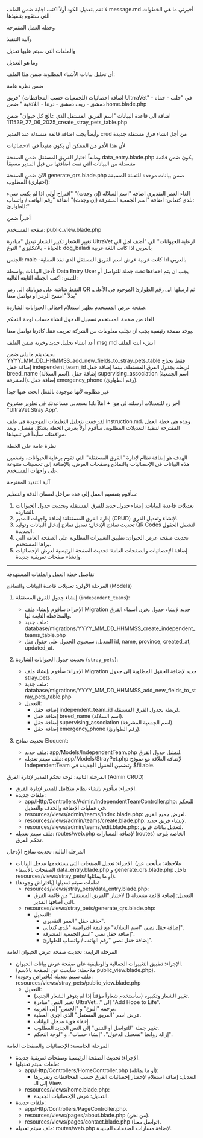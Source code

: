لا تقم بتعديل الكود أولاً اكتب اجابة ضمن الملف message.md أخبرني ما هي الخطوات التي ستقوم بتنفيذها 

وخطة العمل المقترحة

وآلية التنفيذ

والملفات التي سيتم عليها تعديل

وما هو التعديل

أي تحليل بيانات الأشياء المطلوبة ضمن هذا الملف:


ضمن
نظرة عامة



اضافة احصائيات (للجمعيات حسب المحافظات) "فريق UltrraVet" في "حلب - حماه - دمشق - ريف دمشق - درعا - اللاذقية "
ضمن
home.blade.php

اضافة الى قاعدة البيانات "اسم الفريق المستقل الذي عالج كل حيوان" 
ضمن
2025_06_27_111539_create_stray_pets_table.php

وأيضاً يجب اضافة قائمة منسدلة عند المدير crud من أجل انشاء فرق مستقلة جديدة

لأن هذا الأمر من الممكن أن يكون مفيداً في الاحصائيات

وطبعاً اختيار الفريق المستقل ضمن الصفحة
data_entry.blade.php
يكون ضمن قائمة منسدلة من البيانات التي تمت اضافتها من قبل المدير مسبقاً

الآن ضمن الصفحة
generate_qrs.blade.php
ضمن
بيانات موحدة للتعبئة المسبقة (اختياري)
المطلوب:

الغاء العمر التقديري
اضافة "اسم السلالة (إن وجدت)" "اقتراح أولي اذا لم يكتب شيء :بلدي كنعاني:
اضافة "اسم الجمعية المشرفة (إن وجدت)"
اضافة "رقم الهاتف / واتساب للطوارئ:"

أخيراً ضمن

صفحة المستخدم: public_view.blade.php

تغيير الشعار
تكبير الشعار
تبديل "مبادرة UltraVet لرعاية الحيوانات" الى "أضف امل الى الحياة - بالانكليزي"
النوع:
dog_baladi بالعربي اذا كانت اللغة عربية

الجنس:
male -بالعربي اذا كانت عربية
عرض اسم الفريق المستقل الذي نفذ العملية

أدخل البيانات بواسطة:
Data Entry User يجب ان يتم اخفاءها
تحت جملة
للتواصل أو للتبني:
اكتب الجملة الثابتة التالية:

التقط شاشة على موبايلك الى رمز QR  ثم ارسلها الى رقم الطوارئ الموجود في الأعلى. بدلاً "امسح الرمز أو تواصل معنا"


صفحة عرض المستخدم يظهر استعلام اجمالي الحيوانات الشاردة.



الغاء من صفحة المستخدم 
تسجيل الدخول
انشاء حساب
 لوحة التحكم

يوجد صفحة رئيسية يجب ان نجلب معلومات من الشركة تعريف عننا.
كادرنا تواصل معنا.



أعد انشاء تحليل جديد وخزنه ضمن الملف msg.md
انشء انت الملف

بحيث يتم ما يلي
ضمن
YYYY_MM_DD_HHMMSS_add_new_fields_to_stray_pets_table
فقط نحتاج
إضافة حقل independent_team_id لربطه بجدول الفرق المستقلة.
بينما
إضافة حقل breed_name (اسم السلالة).
إضافة حقل supervising_association (اسم الجمعية المشرفة).
إضافة حقل emergency_phone (رقم الطوارئ).

غير مطلوبة لأنها موجودة بالفعل ابحث عنها جيداً


آخر رد للتعديلات أرسلته لي هو:
✦ أهلاً بك! يسعدني مساعدتك في تطوير مشروع "UltraVet Stray App".

  لقد قمت بتحليل التعليمات الموجودة في ملف Instruction.md، وهذه هي خطة العمل المقترحة لتنفيذ التعديلات
  المطلوبة. سأقوم أولاً بعرض الخطة بشكل مفصل، وبعد موافقتك، سأبدأ في تنفيذها.

  نظرة عامة على الخطة

  الهدف هو إضافة نظام لإدارة "الفرق المستقلة" التي تقوم برعاية الحيوانات، وتضمين هذه البيانات في الإحصائيات
  والنماذج وصفحات العرض، بالإضافة إلى تحسينات متنوعة على واجهات المستخدم.

  آلية التنفيذ المقترحة

  سأقوم بتقسيم العمل إلى عدة مراحل لضمان الدقة والتنظيم:

   1. تعديلات قاعدة البيانات: إنشاء جدول جديد للفرق المستقلة وتحديث جدول الحيوانات الشاردة.
   2. إدارة الفرق المستقلة: إضافة واجهات للمدير (CRUD) لإنشاء وتعديل الفرق.
   3. تحديث نماذج الإدخال: تعديل نماذج إدخال البيانات وتوليد QR Codes لتشمل الحقول الجديدة.
   4. تحديث صفحة عرض الحيوان: تطبيق التغييرات المطلوبة على الصفحة العامة التي يراها المستخدم.
   5. إضافة الإحصائيات والصفحات العامة: تحديث الصفحة الرئيسية لعرض الإحصائيات وإنشاء صفحات تعريفية جديدة.

  ---

  تفاصيل خطة العمل والملفات المستهدفة

  المرحلة الأولى: تعديلات قاعدة البيانات والنماذج (Models)

   1. إنشاء جدول للفرق المستقلة (`independent_teams`):
       * الإجراء: سأقوم بإنشاء ملف Migration جديد لإنشاء جدول يخزن أسماء الفرق والمحافظة التابعة لها.
       * ملف جديد: database/migrations/YYYY_MM_DD_HHMMSS_create_independent_teams_table.php
       * التعديل: سيحتوي الجدول على حقول مثل id, name, province, created_at, updated_at.

   2. تحديث جدول الحيوانات الشاردة (`stray_pets`):
       * الإجراء: سأقوم بإنشاء ملف Migration جديد لإضافة الحقول المطلوبة إلى جدول stray_pets.
       * ملف جديد: database/migrations/YYYY_MM_DD_HHMMSS_add_new_fields_to_stray_pets_table.php
       * التعديل:
           * إضافة حقل independent_team_id لربطه بجدول الفرق المستقلة.
           * إضافة حقل breed_name (اسم السلالة).
           * إضافة حقل supervising_association (اسم الجمعية المشرفة).
           * إضافة حقل emergency_phone (رقم الطوارئ).

   3. تحديث نماذج Eloquent:
       * ملف جديد: app/Models/IndependentTeam.php لتمثيل جدول الفرق.
       * ملف سيتم تعديله: app/Models/StrayPet.php لإضافة العلاقة مع نموذج IndependentTeam وتضمين الحقول
         الجديدة في $fillable.

  المرحلة الثانية: لوحة تحكم المدير لإدارة الفرق (Admin CRUD)

   * الإجراء: سأقوم بإنشاء نظام متكامل للمدير لإدارة الفرق.
   * ملفات جديدة:
       * app/Http/Controllers/Admin/IndependentTeamController.php: للتحكم في عمليات الإضافة والحذف والتعديل.
       * resources/views/admin/teams/index.blade.php: لعرض جميع الفرق.
       * resources/views/admin/teams/create.blade.php: لإنشاء فريق جديد.
       * resources/views/admin/teams/edit.blade.php: لتعديل بيانات فريق.
   * ملف سيتم تعديله: routes/web.php لإضافة المسارات (routes) الخاصة بلوحة تحكم الفرق.

  المرحلة الثالثة: تحديث نماذج الإدخال

   * الإجراء: تعديل الصفحات التي يستخدمها مدخل البيانات. (ملاحظة: سأبحث عن الصفحات بالأسماء
     data_entry.blade.php و generate_qrs.blade.php داخل resources/views/stray_pets/ أو ما يماثلها).
   * ملفات سيتم تعديلها (بافتراض وجودها):
       * resources/views/stray_pets/data_entry.blade.php:
           * التعديل: إضافة قائمة منسدلة () لاختيار "الفريق المستقل" من قائمة الفرق التي أضافها
             المدير.
       * resources/views/stray_pets/generate_qrs.blade.php:
           * التعديل:
               * حذف حقل "العمر التقديري".
               * إضافة حقل نصي "اسم السلالة" مع قيمة افتراضية "بلدي كنعاني".
               * إضافة حقل نصي "اسم الجمعية المشرفة".
               * إضافة حقل نصي "رقم الهاتف / واتساب للطوارئ".

  المرحلة الرابعة: تحديث صفحة عرض الحيوان العامة

   * الإجراء: تطبيق التغييرات الجمالية والوظيفية على صفحة عرض بيانات الحيوان. (ملاحظة: سأبحث عن الصفحة بالاسم
     public_view.blade.php).
   * ملف سيتم تعديله (بافتراض وجوده): resources/views/stray_pets/public_view.blade.php
       * التعديل:
           * تغيير الشعار وتكبيره (سأستخدم شعاراً مؤقتاً إذا لم يتوفر الشعار الجديد).
           * تغيير النص "مبادرة UltraVet..." إلى "Add Hope to Life".
           * ترجمة "النوع" و "الجنس" إلى العربية.
           * عرض اسم "الفريق المستقل" الذي أجرى العملية.
           * إخفاء هوية مدخل البيانات.
           * تغيير جملة "للتواصل أو للتبني" إلى النص الجديد المطلوب.
           * إزالة روابط "تسجيل الدخول"، "إنشاء حساب"، و "لوحة التحكم".

  المرحلة الخامسة: الإحصائيات والصفحات العامة

   * الإجراء: تحديث الصفحة الرئيسية وصفحات تعريفية جديدة.
   * ملفات سيتم تعديلها:
       * app/Http/Controllers/HomeController.php (أو ما يماثله):
           * التعديل: إضافة استعلام لإحضار إحصائيات الفرق حسب المحافظات وتمريرها إلى الـ View.
       * resources/views/home.blade.php:
           * التعديل: عرض الإحصائيات الجديدة.
   * ملفات جديدة:
       * app/Http/Controllers/PageController.php.
       * resources/views/pages/about.blade.php (من نحن).
       * resources/views/pages/contact.blade.php (تواصل معنا).
   * ملف سيتم تعديله: routes/web.php لإضافة مسارات الصفحات الجديدة.

   